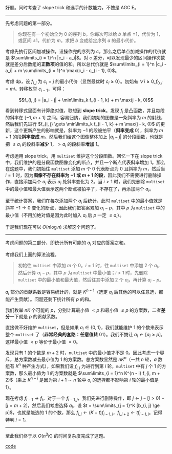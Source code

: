 好题。同时考查了 slope trick 和选手的计数能力，不愧是 AGC E。

----

先考虑问题的第一部分。

> 你现在有一个初始全为 $0$ 的序列 $b$。你每次可以给 $b$ 单点 $\pm 1$，代价为 $1$，或区间 $\pm 1$，代价为 $m$。求把 $b$ 变成给定序列 $a$ 的最小代价。

考虑先执行区间加减操作，设操作完的序列为 $c$，那么之后单点加减操作的代价就是 $\sum\limits_{i = 1}^n |c_i - a_i|$。对 $c$ 差分，可以发现最少的区间操作次数就是差分后数组的**正数项**的值的和。所以总代价就是 $\sum\limits_{i = 1}^n |c_i - a_i| + m \sum\limits_{i = 1}^n \max(c_i - c_{i - 1}, 0)$。

考虑 dp，设 $f_{i, j}$ 为 $c_i = j$ 的最小代价（显然最优时 $c_i \ge 0$）。初始有 $\forall i \ge 0, f_{0, i} = mi$。转移枚举 $c_{i - 1}$，可得：

$$f_{i, j} = |a_i - j| + \min\limits_k f_{i - 1, k} + m \max(j - k, 0)$$

看到转移式里面有计算绝对值，联想到 **slope trick**。发现 $f_i$ 是凸函数，并且每段的斜率在 $[-1, m + 1]$ 之间。容易归纳，我们初始的图像是一条斜率为 $m$ 的射线，然后我们先进行 $f_{i, j} \gets \min\limits_k f_{i - 1, k} + m \max(j - k, 0)$ 的更新，这个更新产生的影响就是，斜率为 $-1$ 的段被拍平（**斜率变成** $0$），斜率为 $m + 1$ 的段**斜率变成** $m$。然后我们给这个图像整体加上 $|a_i - j|$ 的分段函数，也就是把 $\le a_i$ 的段斜率**减少** $1$，$> a_i$ 的段斜率**增加** $1$。

考虑运用 slope trick，用 `multiset` 维护这个分段函数。回忆一下在 slope trick 中，我们维护的是分段函数图像变化的断点，并且一个断点代表斜率增加 $1$。那么在这题中，我们初始往 `multiset` 添加 $m$ 个 $0$ 代表断点为 $0$ 且斜率为 $m$，然后当 $i = 1$ 时，因为**图像不存在斜率为 $-1$ 或 $m + 1$ 的段**，因此我们不需要进行删除操作，直接添加两个 $a_i$ 表示 $a_i$ 处斜率变化为 $2$。当 $i > 1$ 时，我们先删除 `multiset` 中的最小值和最大值表示这两个断点被拍平了，不存在了，再添加两个 $a_i$。

至于统计答案，我们在每次添加两个 $a_i$ 后统计，此时 `multiset` 中的最小值就是斜率 $-1 \to 0$ 变化的断点，因此我们把答案累加 $a_i - p$，其中 $p$ 为 `multiset` 中的最小值（不用加绝对值是因为此时加入 $a_i$ 后 $p$ 一定 $\le a_i$）。

于是我们现在可以 $O(n \log n)$ 求解这个问题了。

----

考虑问题的第二部分，即统计所有可能的 $a_i$ 对应的答案之和。

考虑我们上面的算法流程。

> 初始往 `multiset` 中添加 $m$ 个 $0$。$i = 1$ 时，往 `multiset` 中添加 $2$ 个 $a_i$，然后计算 $a_i - p$，其中 $p$ 为 `multiset` 中最小值；$i > 1$ 时，先删除 `multiset` 中的最小值和最大值，然后往其中添加 $2$ 个 $a_i$，再计算 $a_i - p$。

$a_i$ 部分的贡献系数是容易统计的，就是 $K^{n - 1}$（选定 $a_i$ 后其他的可以任意选，都能产生贡献）。问题还剩下统计所有 $p$ 的和。

我们枚举 $nK$ 个可能的 $p$，分别计算最小值 $< p$ 和最小值 $\le p$ 的方案数，二者**差分**一下就是 $p$ 的贡献系数。

直接做不好维护 `multiset`，但是如果 $a_i \in \{0, 1\}$，我们就能维护 $1$ 的个数来表示整个 `multiset` 了（**非常经典的套路：任意值转** $01$）。我们不妨让 $a_i \gets [a_i \ge p]$，这样最小值 $< p$ 等价于最小值 $= 0$。

发现只有 $1$ 的个数是 $m + 2$ 时，`multiset` 中的最小值才不是 $0$。因此考虑一个容斥，总方案数减去最小值为 $1$ 的方案数。总方案数显然是 $nK^n$（一共 $n$ 轮，$a$ 数组有 $K^n$ 种产生方式），如果我们设 $f_{i, j}$ 为进行到第 $i$ 轮，`multiset` 中有 $j$ 个 $1$ 的方案数，那么最小值为 $1$ 的方案数就是 $\sum\limits_{i = 1}^n K^{n - i} f_{i, m + 2}$（乘上 $K^{n - i}$ 是因为第 $i + 1 \sim n$ 轮中 $a_i$ 的选择都不影响第 $i$ 轮的最小值是 $1$）。

现在考虑 $f_{i - 1} \to f_i$。对于一个 $f_{i - 1, j}$，我们先进行删除操作，即 $j \gets j - [j > 0] - [j = m + 2]$，然后我们考虑选择 $a_i$，设 $t = \sum\limits_{j = 1}^K [b_{i, j} \ge p]$，也就是能选的 $1$ 的个数，那么 $f_{i, j} \gets (K - t) f_{i - 1, j}$，$f_{i, j + 2} \gets t f_{i - 1, j}$。记得特判 $i = 1$。

----

至此我们终于以 $O(n^3K)$ 的时间复杂度完成了这题。

[code](https://atcoder.jp/contests/agc049/submissions/43753061)